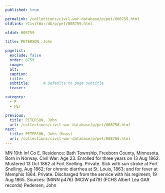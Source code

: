 ```yaml
---
published: true

permalink: /collections/civil-war-database/p/pet/008759.html
oldlink: /CivilWar/db/p/pet/008759.html

oldid: 008759

title: PETERSON, John

pagelist:
  exclude: false
  order: 8759
  image: 
  alt:
  caption:
  title:
  subtitle:      # Defaults to page subtitle
  teaser:

category: 
  - P 
  - PET

previous:
  title: PETERSON, John
  url: /collections/civil-war-database/p/pet/008758.html  
next:
  title: PETERSON, John (Hans)
  url: /collections/civil-war-database/p/pet/008760.html   
---
```

MN 10th Inf Co E. Residence: Bath Township, Freeborn County, Minnesota. Born in Norway. Civil War: Age 23. Enrolled for three years on 13 Aug 1862. Mustered 13 Oct 1862 at Fort Snelling. Private. Sick with sun stroke at Fort Snelling, Aug 1862; for chronic diarrhea at St. Louis, 1863; and for fever at Memphis 1864. Private. Discharged from the service with his regiment, 19 Aug 1865. Sources: (MINN p476) (MCIW p479) (FCHS Albert Lea GAR records) &#147;Pedersen, John&#148;